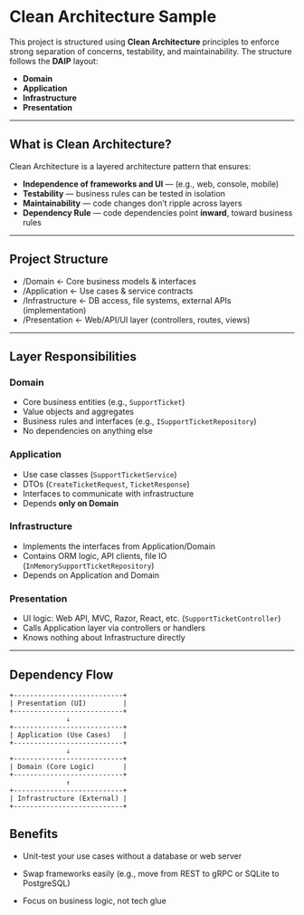 ﻿# Clean Architecture Sample

This project is structured using **Clean Architecture** principles to enforce strong separation of concerns, testability, and maintainability. The structure follows the **DAIP** layout:

- **Domain**
- **Application**
- **Infrastructure**
- **Presentation**

---

## What is Clean Architecture?

Clean Architecture is a layered architecture pattern that ensures:
- **Independence of frameworks and UI** — (e.g., web, console, mobile)
- **Testability** — business rules can be tested in isolation
- **Maintainability** — code changes don’t ripple across layers
- **Dependency Rule** — code dependencies point **inward**, toward business rules

---

## Project Structure

- /Domain ← Core business models & interfaces
- /Application ← Use cases & service contracts
- /Infrastructure ← DB access, file systems, external APIs (implementation)
- /Presentation ← Web/API/UI layer (controllers, routes, views)


---

## Layer Responsibilities

### Domain
- Core business entities (e.g., `SupportTicket`)
- Value objects and aggregates
- Business rules and interfaces (e.g., `ISupportTicketRepository`)
- No dependencies on anything else

### Application
- Use case classes (`SupportTicketService`)
- DTOs (`CreateTicketRequest`, `TicketResponse`)
- Interfaces to communicate with infrastructure
- Depends **only on Domain**

### Infrastructure
- Implements the interfaces from Application/Domain
- Contains ORM logic, API clients, file IO (`InMemorySupportTicketRepository`)
- Depends on Application and Domain

### Presentation
- UI logic: Web API, MVC, Razor, React, etc. (`SupportTicketController`)
- Calls Application layer via controllers or handlers
- Knows nothing about Infrastructure directly

---

## Dependency Flow

```text
+---------------------------+
| Presentation (UI)         |
+---------------------------+
              ↓
+---------------------------+
| Application (Use Cases)   |
+---------------------------+
              ↓
+---------------------------+
| Domain (Core Logic)       |
+---------------------------+
              ↑
+---------------------------+
| Infrastructure (External) |
+---------------------------+
```

## Benefits
- Unit-test your use cases without a database or web server

- Swap frameworks easily (e.g., move from REST to gRPC or SQLite to PostgreSQL)

- Focus on business logic, not tech glue